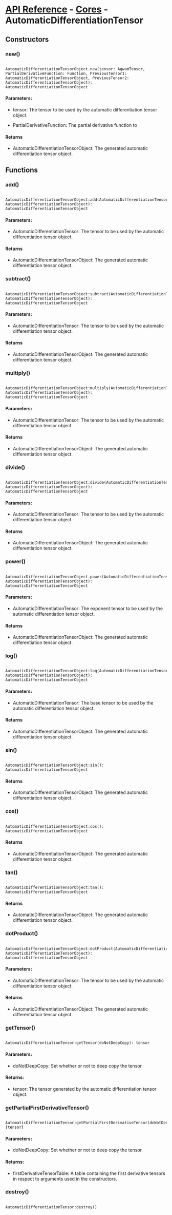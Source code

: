 # [API Reference](../../API.md) - [Cores](../Cores.md) - AutomaticDifferentiationTensor

## Constructors

### new()

```

AutomaticDifferentiationTensorObject.new(tensor: AqwamTensor, PartialDerivativeFunction: Function, PreviousTensor1: AutomaticDifferentiationTensorObject, PreviousTensor2: AutomaticDifferentiationTensorObject): AutomaticDifferentiationTensorObject

```

#### Parameters:

* tensor: The tensor to be used by the automatic differentiation tensor object.

* PartialDerivativeFunction: The partial derivative function to  

#### Returns

* AutomaticDifferentiationTensorObject: The generated automatic differentiation tensor object.

## Functions

### add()

```

AutomaticDifferentiationTensorObject:add(AutomaticDifferentiationTensor: AutomaticDifferentiationTensorObject): AutomaticDifferentiationTensorObject

```

#### Parameters:

* AutomaticDifferentiationTensor: The tensor to be used by the automatic differentiation tensor object.

#### Returns

* AutomaticDifferentiationTensorObject: The generated automatic differentiation tensor object.

### subtract()

```

AutomaticDifferentiationTensorObject:subtract(AutomaticDifferentiationTensor: AutomaticDifferentiationTensorObject): AutomaticDifferentiationTensorObject

```

#### Parameters:

* AutomaticDifferentiationTensor: The tensor to be used by the automatic differentiation tensor object.

#### Returns

* AutomaticDifferentiationTensorObject: The generated automatic differentiation tensor object.

### multiply()

```

AutomaticDifferentiationTensorObject:multiply(AutomaticDifferentiationTensor: AutomaticDifferentiationTensorObject): AutomaticDifferentiationTensorObject

```

#### Parameters:

* AutomaticDifferentiationTensor: The tensor to be used by the automatic differentiation tensor object.

#### Returns

* AutomaticDifferentiationTensorObject: The generated automatic differentiation tensor object.

### divide()

```

AutomaticDifferentiationTensorObject:divide(AutomaticDifferentiationTensor: AutomaticDifferentiationTensorObject): AutomaticDifferentiationTensorObject

```

#### Parameters:

* AutomaticDifferentiationTensor: The tensor to be used by the automatic differentiation tensor object.

#### Returns

* AutomaticDifferentiationTensorObject: The generated automatic differentiation tensor object.

### power()

```

AutomaticDifferentiationTensorObject.power(AutomaticDifferentiationTensor: AutomaticDifferentiationTensorObject): AutomaticDifferentiationTensorObject

```

#### Parameters:

* AutomaticDifferentiationTensor: The exponent tensor to be used by the automatic differentiation tensor object.

#### Returns

* AutomaticDifferentiationTensorObject: The generated automatic differentiation tensor object.

### log()

```

AutomaticDifferentiationTensorObject:log(AutomaticDifferentiationTensor: AutomaticDifferentiationTensorObject): AutomaticDifferentiationTensorObject

```

#### Parameters:

* AutomaticDifferentiationTensor: The base tensor to be used by the automatic differentiation tensor object.

#### Returns

* AutomaticDifferentiationTensorObject: The generated automatic differentiation tensor object.

### sin()

```

AutomaticDifferentiationTensorObject:sin(): AutomaticDifferentiationTensorObject

```

#### Returns

* AutomaticDifferentiationTensorObject: The generated automatic differentiation tensor object.

### cos()

```

AutomaticDifferentiationTensorObject:cos(): AutomaticDifferentiationTensorObject

```

#### Returns

* AutomaticDifferentiationTensorObject: The generated automatic differentiation tensor object.

### tan()

```

AutomaticDifferentiationTensorObject:tan(): AutomaticDifferentiationTensorObject

```

#### Returns

* AutomaticDifferentiationTensorObject: The generated automatic differentiation tensor object.

### dotProduct()

```

AutomaticDifferentiationTensorObject:dotProduct(AutomaticDifferentiationTensor: AutomaticDifferentiationTensorObject): AutomaticDifferentiationTensorObject

```

#### Parameters:

* AutomaticDifferentiationTensor: The tensor to be used by the automatic differentiation tensor object.

#### Returns

* AutomaticDifferentiationTensorObject: The generated automatic differentiation tensor object.


### getTensor()

```

AutomaticDifferentiationTensor:getTensor(doNotDeepCopy): tensor

```

#### Parameters:

* doNotDeepCopy: Set whether or not to deep copy the tensor.

#### Returns:

* tensor: The tensor generated by the automatic differentiation tensor object.

### getPartialFirstDerivativeTensor()

```

AutomaticDifferentiationTensor:getPartialFirstDerivativeTensor(doNotDeepCopy): {tensor}

```

#### Parameters:

* doNotDeepCopy: Set whether or not to deep copy the tensor.

#### Returns:

* firstDerivativeTensorTable: A table containing the first derivative tensors in respect to arguments used in the constructors.

### destroy()

```

AutomaticDifferentiationTensor:destroy()

```

